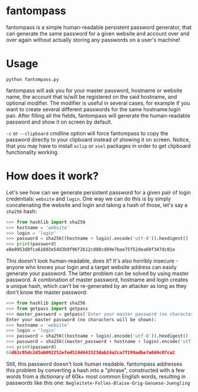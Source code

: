 # fantompass
fantompass is a simple human-readable persistent password generator, that can generate the same password for a given website and account over and over again without actually storing any passwords on a user's machine!
# Usage
```python fantompass.py```

fantompass will ask you for your master password, hostname or website name, the account that is/will be registered on the said hostname, and optional modifier. The modifier is useful in several cases, for example if you want to create several different passwords for the same hostname:login pair.
After filling all the fields, fantompass will generate the human-readable password and show it on screen by default.

`-c` or `--clipboard` cmdline option will force fantompass to copy the password directly to your clipboard instead of showing it on screen. Notice, that you may have to install `xclip` or `xsel` packages in order to get clipboard functionality working.
# How does it work?
Let's see how can we generate persistent password for a given pair of login credentials: `website` and `login`.
One way we can do this is by simply concatenating the website and login and taking a hash of those, let's say a `sha256` hash:
```python
>>> from hashlib import sha256
>>> hostname = 'website'
>>> login = 'login'
>>> password = sha256((hostname + login).encode('utf-8')).hexdigest()
>>> print(password)
e8e0953d0fca61603e5dd3b9f96f2b12cd88cd89e7bae75f52dea69f347dc01e
```
This doesn't look human-readable, does it? It's also horribly insecure - anyone who knows your login and a target website address can easily generate your password.
The latter problem can be solved by using master password.  A combination of master password, hostname and login creates a unique hash, which can't be re-generated by an attacker as long as they don't know the master password:
```python
>>> from hashlib import sha256
>>> from getpass import getpass
>>> master_password = getpass('Enter your master password (no characters will be shown): ')
Enter your master password (no characters will be shown): 
>>> hostname = 'website'
>>> login = 'login'
>>> password = sha256((hostname + login).encode('utf-8')).hexdigest()
>>> password = sha256((master_password + hostname + login).encode('utf-8')).hexdigest()
>>> print(password)
68d62c85dc2d3ab092252efed524d441523dab24a2ca7f199adbe7a0d4c07ca2
```
Still, this password doesn't look human readable. fantompass addresses this problem by converting a hash into a "phrase", constructed with a few words from a dictionary of 60k+ most common English words, resulting in passwords like this one:
```Begleitete-Folles-Blaise-Orig-Genoese-Juengling```
